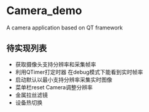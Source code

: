 # Camera_demo
A camera application based on QT framework



## 待实现列表

- 获取摄像头支持分辨率和采集帧率
- 利用QTimer打定时器 在debug模式下能看到实时帧率
- 启动默认以最小支持分辨率采集实时图像
- 菜单栏reset Camera调整分辨率
- 金属拉丝滤镜
- 设备热切换


